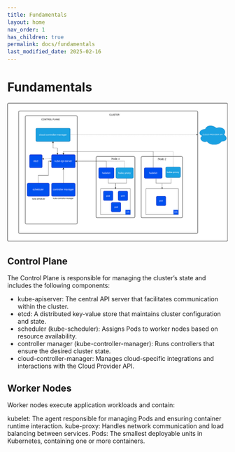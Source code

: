 ```yaml
---
title: Fundamentals
layout: home
nav_order: 1
has_children: true
permalink: docs/fundamentals
last_modified_date: 2025-02-16
---
```

# Fundamentals

![fundamentals](/assets/images/001fundamentals/001architecture/kubernetes-cluster-architecture.svg)


## Control Plane
The Control Plane is responsible for managing the cluster’s state and includes the following components:

* kube-apiserver: The central API server that facilitates communication within the cluster.
* etcd: A distributed key-value store that maintains cluster configuration and state.
* scheduler (kube-scheduler): Assigns Pods to worker nodes based on resource availability.
* controller manager (kube-controller-manager): Runs controllers that ensure the desired cluster state.
* cloud-controller-manager: Manages cloud-specific integrations and interactions with the Cloud Provider API.

## Worker Nodes
Worker nodes execute application workloads and contain:

kubelet: The agent responsible for managing Pods and ensuring container runtime interaction.
kube-proxy: Handles network communication and load balancing between services.
Pods: The smallest deployable units in Kubernetes, containing one or more containers.
